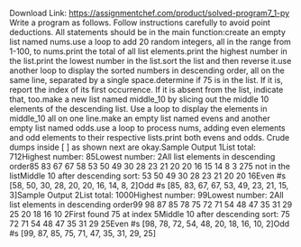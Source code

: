 Download Link: https://assignmentchef.com/product/solved-program7_1-py
<br>
Write a program as follows. Follow instructions carefully to avoid point deductions. All statements should be in the main function:create an empty list named nums.use a loop to add 20 random integers, all in the range from 1-100, to nums.print the total of all list elements.print the highest number in the list.print the lowest number in the list.sort the list and then reverse it.use another loop to display the sorted numbers in descending order, all on the same line, separated by a single space.determine if 75 is in the list. If it is, report the index of its first occurrence. If it is absent from the list, indicate that, too.make a new list named middle_10 by slicing out the middle 10 elements of the descending list. Use a loop to display the elements in middle_10 all on one line.make an empty list named evens and another empty list named odds.use a loop to process nums, adding even elements and odd elements to their respective lists.print both evens and odds. Crude dumps inside [ ] as shown next are okay.Sample Output 1List total: 712Highest number: 85Lowest number: 2All list elements in descending order85 83 67 67 58 53 50 49 30 28 23 21 20 20 16 15 14 8 3 275 not in the listMiddle 10 after descending sort: 53 50 49 30 28 23 21 20 20 16Even #s [58, 50, 30, 28, 20, 20, 16, 14, 8, 2]Odd #s [85, 83, 67, 67, 53, 49, 23, 21, 15, 3]Sample Output 2List total: 1000Highest number: 99Lowest number: 2All list elements in descending order99 98 87 85 78 75 72 71 54 48 47 35 31 29 25 20 18 16 10 2First found 75 at index 5Middle 10 after descending sort: 75 72 71 54 48 47 35 31 29 25Even #s [98, 78, 72, 54, 48, 20, 18, 16, 10, 2]Odd #s [99, 87, 85, 75, 71, 47, 35, 31, 29, 25]